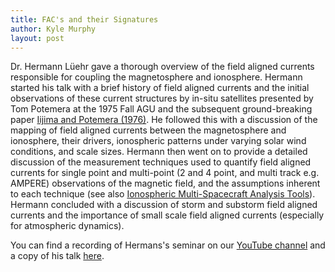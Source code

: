 ```yaml
---
title: FAC's and their Signatures
author: Kyle Murphy
layout: post
---
```


Dr. Hermann Lüehr gave a thorough overview of the field aligned currents responsible for coupling the magnetosphere and ionosphere. Hermann started his talk with a brief history of field aligned currents and the initial observations of these current structures by in-situ satellites presented by Tom Potemera at the 1975 Fall AGU and the subsequent ground-breaking paper [Iijima and Potemera (1976)][1]. He followed this with a discussion of the mapping of field aligned currents between the magnetosphere and ionosphere, their drivers, ionospheric patterns under varying solar wind conditions, and scale sizes. Hermann then went on to provide a detailed discussion of the measurement techniques used to quantify field aligned currents for single point and multi-point (2 and 4 point, and multi track e.g. AMPERE) observations of the magnetic field, and the assumptions inherent to each technique (see also [Ionospheric Multi-Spacecraft Analysis Tools][2]). Hermann concluded with a discussion of storm and substorm field aligned currents and the importance of small scale field aligned currents (especially for atmospheric dynamics).

You can find a recording of Hermans's seminar on our [YouTube channel][3] and a copy of his talk [here][4].

[1]:http://doi.wiley.com/10.1029/JA081i013p02165
[2]:https://doi.org/10.1007/978-3-030-26732-2
[3]:https://www.youtube.com/channel/UCNlOK9mCmI3V111EHQRCuEQ
[4]:https://www.youtube.com/channel/UCNlOK9mCmI3V111EHQRCuEQ